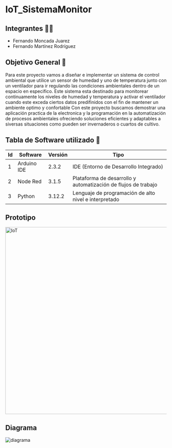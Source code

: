 # IoT_SistemaMonitor

## Integrantes 👨‍💻
- Fernando Moncada Juarez
- Fernando Martínez Rodríguez

## Objetivo General 🔎
Para este proyecto vamos a diseñar e implementar un sistema de control ambiental que utilice un sensor de humedad y uno de temperatura junto con un ventilador para ir regulando las condiciones ambientales dentro de un espacio en especifico. Este sistema esta destinado para monitorear continuamente los niveles de humedad y temperatura y activar el ventilador cuando este exceda ciertos datos predifinidos con el fin de mantener un ambiente optimo y confortable
Con este proyecto buscamos demostrar una aplicación practica de la electronica y la programación en la automatización de procesos ambientales ofreciendo soluciones eficientes y adaptables a siversas situaciones como pueden ser invernaderos o cuartos de cultivo.

## Tabla de Software utilizado 🧩

 |Id|Software|Versión|Tipo|
 |-|-|-|-|
 |1|Arduino IDE|2.3.2|IDE (Entorno de Desarrollo Integrado)|
 |2|Node Red|3.1.5|Plataforma de desarrollo y automatización de flujos de trabajo|
 |3|Python|3.12.2|Lenguaje de programación de alto nivel e interpretado|


 ## Prototipo
 <img width="582" alt="IoT" src="https://github.com/FerFoess/IoT_SistemaMonitor/assets/135056080/f27c504b-7ab6-4211-8b48-3871c6cab140">

## Diagrama
![diagrama](https://github.com/FerFoess/IoT_SistemaMonitor/assets/135056080/13e7550a-614f-48cb-a84f-a927a064ef24)
